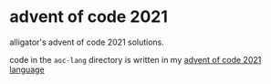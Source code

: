 # advent of code 2021

alligator's advent of code 2021 solutions.

code in the `aoc-lang` directory is written in my [advent of code 2021 language](https://github.com/Alligator/advent-of-code-2021-lang)

